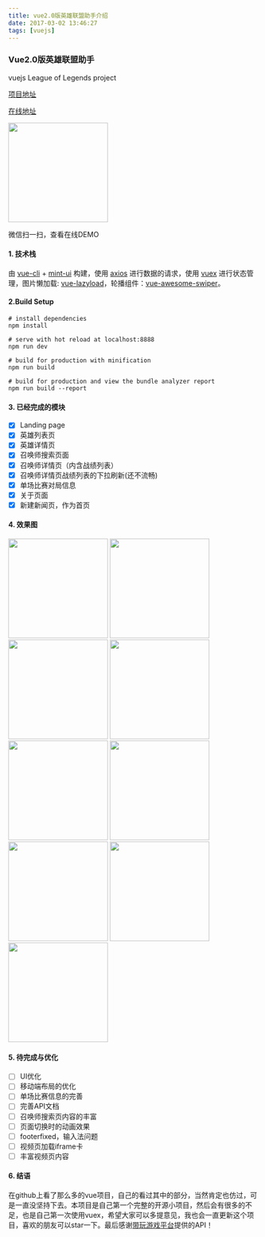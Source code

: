 ```yaml
---
title: vue2.0版英雄联盟助手介绍
date: 2017-03-02 13:46:27
tags: [vuejs]
---
```



<!-- 开源项目 -->


### Vue2.0版英雄联盟助手

vuejs League of Legends  project

[项目地址](ttps://github.com/arronf2e/Vue2.0LOL)


[在线地址](http://omeme.me/demos/lol/)
<p><img src="http://o9xap42x4.bkt.clouddn.com/lol.png" style="width:200px;height:200px;"/></p>
<p>微信扫一扫，查看在线DEMO</p>


#### 1. 技术栈

由 [vue-cli](https://github.com/vuejs/vue-cli) + [mint-ui](https://github.com/ElemeFE/mint-ui) 构建，使用 [axios](https://github.com/mzabriskie/axios) 进行数据的请求，使用 [vuex](https://github.com/vuejs/vuex) 进行状态管理，图片懒加载: [vue-lazyload](https://github.com/hilongjw/vue-lazyload)，轮播组件：[vue-awesome-swiper](https://github.com/surmon-china/vue-awesome-swiper)。


#### 2.Build Setup

```
# install dependencies
npm install

# serve with hot reload at localhost:8888
npm run dev

# build for production with minification
npm run build

# build for production and view the bundle analyzer report
npm run build --report
```

	
#### 3. 已经完成的模块

- [x] Landing page
- [x] 英雄列表页
- [x] 英雄详情页
- [x] 召唤师搜索页面
- [x] 召唤师详情页（内含战绩列表）
- [x] 召唤师详情页战绩列表的下拉刷新(还不流畅)
- [x] 单场比赛对局信息
- [x] 关于页面
- [x] 新建新闻页，作为首页

#### 4. 效果图

<img src="http://o9xap42x4.bkt.clouddn.com/landing.png" style="width:200px;"/>
<img src="http://o9xap42x4.bkt.clouddn.com/news.png" style="width:200px;"/>
<img src="http://o9xap42x4.bkt.clouddn.com/w2.png" style="width:200px;"/>
<img src="http://o9xap42x4.bkt.clouddn.com/w3.png" style="width:200px;"/>
<img src="http://o9xap42x4.bkt.clouddn.com/w4.png" style="width:200px;"/>
<img src="http://o9xap42x4.bkt.clouddn.com/w5.png" style="width:200px;"/>
<img src="http://o9xap42x4.bkt.clouddn.com/w6.png" style="width:200px;"/>
<img src="http://o9xap42x4.bkt.clouddn.com/w7.png" style="width:200px;"/>
<img src="http://o9xap42x4.bkt.clouddn.com/w8.png" style="width:200px;"/>

#### 5. 待完成与优化

- [ ] UI优化
- [ ] 移动端布局的优化
- [ ] 单场比赛信息的完善
- [ ] 完善API文档
- [ ] 召唤师搜索页内容的丰富
- [ ] 页面切换时的动画效果
- [ ] footerfixed，输入法问题
- [ ] 视频页加载iframe卡
- [ ] 丰富视频页内容

#### 6. 结语

在github上看了那么多的vue项目，自己的看过其中的部分，当然肯定也仿过，可是一直没坚持下去。本项目是自己第一个完整的开源小项目，然后会有很多的不足，也是自己第一次使用vuex，希望大家可以多提意见，我也会一直更新这个项目，喜欢的朋友可以star一下。最后感谢[带玩游戏平台](http://www.games-cube.com/)提供的API！


